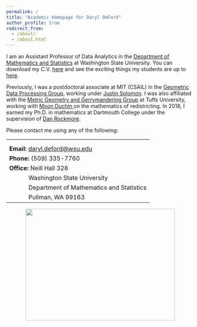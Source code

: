 ```yaml
---
permalink: /
title: "Academic Homepage for Daryl DeFord"
author_profile: true
redirect_from: 
  - /about/
  - /about.html
---
```



<p> I am an Assistant Professor of Data Analytics in the <a href="http://math.wsu.edu">Department of Mathematics and Statistics</a> at Washington State University.
You can download  my C.V. <a href="../files/CV_DeFord.pdf"> here</a> and see the exciting things my students are up to
 <a href="students">here</a>. </p>
<p> Previously, I was a postdoctoral associate at MIT (CSAIL)
 in the
 <a href="http://groups.csail.mit.edu/gdpgroup/">Geometric Data Processing
 Group</a>, working under <a href="http://people.csail.mit.edu/jsolomon/">
 Justin Solomon</a>. I was also affiliated with the <a href="https://mggg.org">Metric Geometry and Gerrymandering Group</a> at Tufts University, 
 working with <a href ="https://https://math.cornell.edu/moon-duchin/">Moon Duchin </a> on the mathematics of redistricting. 
 In 2018,  I earned my Ph.D. in mathematics at Dartmouth College under the supervision of 
 <a href="https://home.dartmouth.edu/faculty-directory/daniel-rockmore">
Dan Rockmore</a>. </p>

<p>Please contact me using any of the following: 
<table>
<tr><td> </td></tr>
<tr><td></td></tr>
<tr><td><b>Email:</b> <a href="mailto:daryl.deford@wsu.edu">daryl.deford@wsu.edu</a></td> </tr>
<tr><td><b>Phone:</b> (509) 335-7760</a></td> </tr>
<tr><td><b>Office:</b> Neill Hall 328 </td> </tr>
<tr> <td>&nbsp;&nbsp;&nbsp;&nbsp;&nbsp;&nbsp;&nbsp;&nbsp;&nbsp;&nbsp;&nbsp; Washington State University</td></tr>
<tr><td>&nbsp;&nbsp;&nbsp;&nbsp;&nbsp;&nbsp;&nbsp;&nbsp;&nbsp;&nbsp;&nbsp; Department of Mathematics and Statistics</td></tr>
<tr><td>&nbsp;&nbsp;&nbsp;&nbsp;&nbsp;&nbsp;&nbsp;&nbsp;&nbsp;&nbsp;&nbsp; Pullman, WA 99163</td></tr>

</tr>
</table>
</p>
</center>
</div>

<figure>
<center>
<img src="../images/Daryl_64492.jpg" style="width:400px;height:300px;"/>
</center>
</figure>

